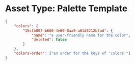 # Asset Type: Palette Template

```json
{
    "colors": {
        "15cfb807-b600-4e69-8aa0-a61d5212bfad": {
            "name": "a user-friendly name for the color",
            "deleted": false
        }
    },
    "colors-order": ["an order for the keys of 'colors'"]
}
```